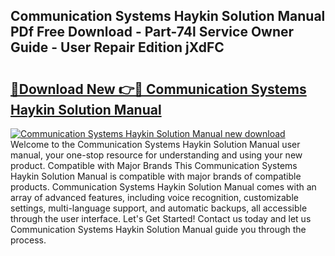 ## Communication Systems Haykin Solution Manual PDf Free Download - Part-74l Service Owner Guide - User Repair Edition jXdFC

# <h2><a href="http://bc70899.oget.top/?id=Communication+Systems+Haykin+Solution+Manual">🔗Download New 👉🔴 Communication Systems Haykin Solution Manual</a></h2>

[![Communication Systems Haykin Solution Manual new download](https://i.imgur.com/5g1atiW.png)](http://bc70899.oget.top/?id=Communication+Systems+Haykin+Solution+Manual)
Welcome to the Communication Systems Haykin Solution Manual user manual, your one-stop resource for understanding and using your new product. Compatible with Major Brands This Communication Systems Haykin Solution Manual is compatible with major brands of compatible products. Communication Systems Haykin Solution Manual comes with an array of advanced features, including voice recognition, customizable settings, multi-language support, and automatic backups, all accessible through the user interface. Let's Get Started! Contact us today and let us Communication Systems Haykin Solution Manual guide you through the process.
